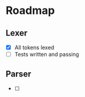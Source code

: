 # Roadmap

## Lexer
 - [x] All tokens lexed
 - [ ] Tests written and passing

## Parser
- [ ]  

<!--stackedit_data:
eyJoaXN0b3J5IjpbLTIwOTIwNTQ4NDZdfQ==
-->